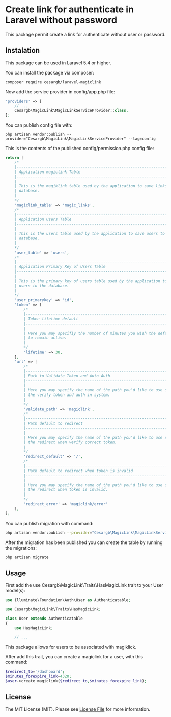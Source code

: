 # Create link for authenticate in Laravel without password

This package permit create a link for authenticate without user or password.

## Instalation

This package can be used in Laravel 5.4 or higher.

You can install the package via composer:

```bash
composer require cesargb/laravel-magiclink
```

Now add the service provider in config/app.php file:

```php
'providers' => [
    // ...
    Cesargb\MagicLink\MagicLinkServiceProvider::class,
];
```

You can publish config file with:

```
php artisan vendor:publish --provider="Cesargb\MagicLink\MagicLinkServiceProvider" --tag=config
```
This is the contents of the published config/permission.php config file:

```php
return [
    /*
    |--------------------------------------------------------------------------
    | Application magiclink Table
    |--------------------------------------------------------------------------
    |
    | This is the magiklink table used by the application to save links to the
    | database.
    |
    */
    'magiclink_table' => 'magic_links',
    /*
    |--------------------------------------------------------------------------
    | Application Users Table
    |--------------------------------------------------------------------------
    |
    | This is the users table used by the application to save users to the
    | database.
    |
    */
    'user_table' => 'users',
    /*
    |--------------------------------------------------------------------------
    | Application Primary Key of Users Table
    |--------------------------------------------------------------------------
    |
    | This is the primary key of users table used by the application to save
    | users to the database.
    |
    */
    'user_primarykey' => 'id',
    'token' => [
        /*
        |--------------------------------------------------------------------------
        | Token lifetime default
        |--------------------------------------------------------------------------
        |
        | Here you may specifiy the number of minutes you wish the default token
        | to remain active.
        |
        */
        'lifetime' => 30,
    ],
    'url' => [
        /*
        |--------------------------------------------------------------------------
        | Path to Validate Token and Auto Auth
        |--------------------------------------------------------------------------
        |
        | Here you may specify the name of the path you'd like to use so that
        | the verify token and auth in system.
        |
        */
        'validate_path' => 'magiclink',
        /*
        |--------------------------------------------------------------------------
        | Path default to redirect
        |--------------------------------------------------------------------------
        |
        | Here you may specify the name of the path you'd like to use so that
        | the redirect when verify correct token.
        |
        */
        'redirect_default' => '/',
        /*
        |--------------------------------------------------------------------------
        | Path default to redirect when token is invalid
        |--------------------------------------------------------------------------
        |
        | Here you may specify the name of the path you'd like to use so that
        | the redirect when token is invalid.
        |
        */
        'redirect_error' => 'magiclink/error'
    ],
];
```

You can publish migration with command:

```bash
php artisan vendor:publish --provider="Cesargb\MagicLink\MagicLinkServiceProvider" --tag=migrations
```

After the migration has been published you can create the table by running the migrations:

```bash
php artisan migrate
```

## Usage

First add the use Cesargb\MagicLink\Traits\HasMagicLink trait to your User model(s):

```php
use Illuminate\Foundation\Auth\User as Authenticatable;

use Cesargb\MagicLink\Traits\HasMagicLink;

class User extends Authenticatable
{
    use HasMagicLink;

    // ...

```

This package allows for users to be associated with magiklick.

After add this trait, you can create a magiclink for a user, with this command:

```php
$redirect_to='/dashboard';
$minutes_forexpire_link=4320;
$user->create_magiclink($redirect_to,$minutes_forexpire_link);
```

## License

The MIT License (MIT). Please see [License File](LICENSE.md) for more information.
